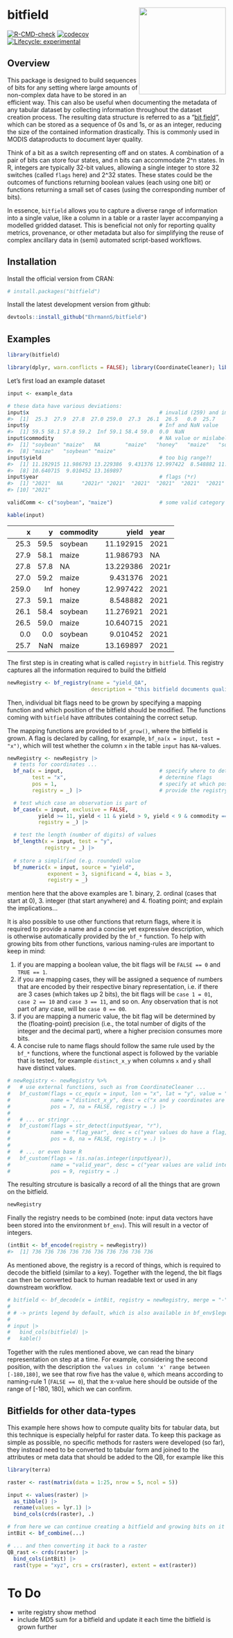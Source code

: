 
<!-- README.md is generated from README.Rmd. Please edit that file -->

# bitfield <a href='https://github.com/luckinet/bitfield/'><img src='man/figures/logo.svg' align="right" height="200" /></a>

<!-- badges: start -->
<!-- [![CRAN\_Status\_Badge](http://www.r-pkg.org/badges/version/)](https://cran.r-project.org/package=) -->
<!-- [![DOI](https://zenodo.org/badge/DOI/)](https://doi.org/) -->

[![R-CMD-check](https://github.com/luckinet/bitfield/workflows/R-CMD-check/badge.svg)](https://github.com/luckinet/bitfield/actions)
[![codecov](https://codecov.io/gh/luckinet/bitfield/branch/master/graph/badge.svg?token=hjppymcGr3)](https://codecov.io/gh/luckinet/bitfield)
[![Lifecycle:
experimental](https://img.shields.io/badge/lifecycle-experimental-orange.svg)](https://lifecycle.r-lib.org/articles/stages.html#experimental)

<!-- [![](http://cranlogs.r-pkg.org/badges/grand-total/)](https://cran.r-project.org/package=) -->
<!-- badges: end -->

## Overview

This package is designed to build sequences of bits for any setting
where large amounts of non-complex data have to be stored in an
efficient way. This can also be useful when documenting the metadata of
any tabular dataset by collecting information throughout the dataset
creation process. The resulting data structure is referred to as a “[bit
field](https://en.wikipedia.org/wiki/Bit_field)”, which can be stored as
a sequence of 0s and 1s, or as an integer, reducing the size of the
contained information drastically. This is commonly used in MODIS
dataproducts to document layer quality.

Think of a bit as a switch representing off and on states. A combination
of a pair of bits can store four states, and n bits can accommodate 2^n
states. In R, integers are typically 32-bit values, allowing a single
integer to store 32 switches (called `flags` here) and 2^32 states.
These states could be the outcomes of functions returning boolean values
(each using one bit) or functions returning a small set of cases (using
the corresponding number of bits).

In essence, `bitfield` allows you to capture a diverse range of
information into a single value, like a column in a table or a raster
layer accompanying a modelled gridded dataset. This is beneficial not
only for reporting quality metrics, provenance, or other metadata but
also for simplifying the reuse of complex ancillary data in (semi)
automated script-based workflows.

## Installation

Install the official version from CRAN:

``` r
# install.packages("bitfield")
```

Install the latest development version from github:

``` r
devtools::install_github("EhrmannS/bitfield")
```

## Examples

``` r
library(bitfield)

library(dplyr, warn.conflicts = FALSE); library(CoordinateCleaner); library(stringr)
```

Let’s first load an example dataset

``` r
input <- example_data

# these data have various deviations:
input$x                                          # invalid (259) and improbable (0) coordinate value
#>  [1]  25.3  27.9  27.8  27.0 259.0  27.3  26.1  26.5   0.0  25.7
input$y                                          # Inf and NaN value
#>  [1] 59.5 58.1 57.8 59.2  Inf 59.1 58.4 59.0  0.0  NaN
input$commodity                                  # NA value or mislabeled term ("honey")
#>  [1] "soybean" "maize"   NA        "maize"   "honey"   "maize"   "soybean"
#>  [8] "maize"   "soybean" "maize"
input$yield                                      # too big range?!
#>  [1] 11.192915 11.986793 13.229386  9.431376 12.997422  8.548882 11.276921
#>  [8] 10.640715  9.010452 13.169897
input$year                                       # flags (*r)
#>  [1] "2021"  NA      "2021r" "2021"  "2021"  "2021"  "2021"  "2021"  "2021" 
#> [10] "2021"

validComm <- c("soybean", "maize")               # some valid category terms

kable(input)
```

|     x |    y | commodity |     yield | year  |
|------:|-----:|:----------|----------:|:------|
|  25.3 | 59.5 | soybean   | 11.192915 | 2021  |
|  27.9 | 58.1 | maize     | 11.986793 | NA    |
|  27.8 | 57.8 | NA        | 13.229386 | 2021r |
|  27.0 | 59.2 | maize     |  9.431376 | 2021  |
| 259.0 |  Inf | honey     | 12.997422 | 2021  |
|  27.3 | 59.1 | maize     |  8.548882 | 2021  |
|  26.1 | 58.4 | soybean   | 11.276921 | 2021  |
|  26.5 | 59.0 | maize     | 10.640715 | 2021  |
|   0.0 |  0.0 | soybean   |  9.010452 | 2021  |
|  25.7 |  NaN | maize     | 13.169897 | 2021  |

The first step is in creating what is called `registry` in `bitfield`.
This registry captures all the information required to build the
bitfield

``` r
newRegistry <- bf_registry(name = "yield_QA",
                           description = "this bitfield documents quality assessment in a table of yield data.")
```

Then, individual bit flags need to be grown by specifying a mapping
function and which position of the bitfield should be modified. The
functions coming with `bitfield` have attributes containing the correct
setup.

The mapping functions are provided to `bf_grow()`, where the bitfield is
grown. A flag is declared by calling, for example,
`bf_na(x = input, test = "x")`, which will test whether the column `x`
in the table `input` has `NA`-values.

``` r
newRegistry <- newRegistry |> 
  # tests for coordinates ...
  bf_na(x = input,                               # specify where to determine flags
        test = "x",                              # determine flags
        pos = 1,                                 # specify at which position to store the flag
        registry = _) |>                         # provide the registry to update

  # test which case an observation is part of
  bf_case(x = input, exclusive = FALSE,
          yield >= 11, yield < 11 & yield > 9, yield < 9 & commodity == "maize",
          registry = _) |>

  # test the length (number of digits) of values
  bf_length(x = input, test = "y",
            registry = _) |>
  
  # store a simplified (e.g. rounded) value
  bf_numeric(x = input, source = "yield",
             exponent = 3, significand = 4, bias = 3,
             registry = _)
```

mention here that the above examples are 1. binary, 2. ordinal (cases
that start at 0), 3. integer (that start anywhere) and 4. floating
point; and explain the implications…

It is also possible to use other functions that return flags, where it
is required to provide a name and a concise yet expressive description,
which is otherwise automatically provided by the `bf_*` function. To
help with growing bits from other functions, various naming-rules are
important to keep in mind:

1.  if you are mapping a boolean value, the bit flags will be
    `FALSE == 0` and `TRUE == 1`.
2.  if you are mapping cases, they will be assigned a sequence of
    numbers that are encoded by their respective binary representation,
    i.e. if there are 3 cases (which takes up 2 bits), the bit flags
    will be `case 1 = 01`, `case 2 == 10` and `case 3 == 11`, and so on.
    Any observation that is not part of any case, will be
    `case 0 == 00`.
3.  if you are mapping a numeric value, the bit flag will be determined
    by the (floating-point) precision (i.e., the total number of digits
    of the integer and the decimal part), where a higher precision
    consumes more bits.
4.  A concise rule to name flags should follow the same rule used by the
    `bf_*` functions, where the functional aspect is followed by the
    variable that is tested, for example `distinct_x_y` when columns `x`
    and `y` shall have distinct values.

``` r
# newRegistry <- newRegistry %>%
#   # use external functions, such as from CoordinateCleaner ...
#   bf_custom(flags = cc_equ(x = input, lon = "x", lat = "y", value = "flagged"), 
#             name = "distinct_x_y", desc = c("x and y coordinates are not identical, NAs are FALSE"),
#             pos = 7, na = FALSE, registry = .) |> 
#   
#   # ... or stringr ...
#   bf_custom(flags = str_detect(input$year, "r"), 
#             name = "flag_year", desc = c("year values do have a flag, NAs are FALSE"),
#             pos = 8, na = FALSE, registry = .) |> 
#   
#   # ... or even base R
#   bf_custom(flags = !is.na(as.integer(input$year)), 
#             name = "valid_year", desc = c("year values are valid integers"),
#             pos = 9, registry = .)
```

The resulting strcuture is basically a record of all the things that are
grown on the bitfield.

``` r
newRegistry
```

Finally the registry needs to be combined (note: input data vectors have
been stored into the environment `bf_env`). This will result in a vector
of integers.

``` r
(intBit <- bf_encode(registry = newRegistry))
#>  [1] 736 736 736 736 736 736 736 736 736 736
```

As mentioned above, the registry is a record of things, which is
required to decode the bitfield (similar to a key). Together with the
legend, the bit flags can then be converted back to human readable text
or used in any downstream workflow.

``` r
# bitfield <- bf_decode(x = intBit, registry = newRegistry, merge = "-")
# 
# # -> prints legend by default, which is also available in bf_env$legend
# 
# input |> 
#   bind_cols(bitfield) |> 
#   kable()
```

Together with the rules mentioned above, we can read the binary
representation on step at a time. For example, considering the second
position, with the description
`the values in column 'x' range between [-180,180]`, we see that row
five has the value `0`, which means according to naming-rule 1
(`FALSE == 0`), that the x-value here should be outside of the range of
\[-180, 180\], which we can confirm.

## Bitfields for other data-types

This example here shows how to compute quality bits for tabular data,
but this technique is especially helpful for raster data. To keep this
package as simple as possible, no specific methods for rasters were
developed (so far), they instead need to be converted to tabular form
and joined to the attributes or meta data that should be added to the
QB, for example like this

``` r
library(terra)

raster <- rast(matrix(data = 1:25, nrow = 5, ncol = 5))

input <- values(raster) |> 
  as_tibble() |>  
  rename(values = lyr.1) |> 
  bind_cols(crds(raster), .)

# from here we can continue creating a bitfield and growing bits on it just like shown above...
intBit <- bf_combine(...)

# ... and then converting it back to a raster
QB_rast <- crds(raster) |> 
  bind_cols(intBit) |> 
  rast(type = "xyz", crs = crs(raster), extent = ext(raster))
```

# To Do

- write registry show method
- include MD5 sum for a bitfield and update it each time the bitfield is
  grown further

